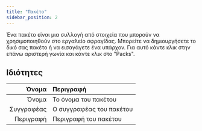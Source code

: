 ```yaml
---
title: "Πακέτο"
sidebar_position: 2
---
```


Ένα πακέτο είναι μια συλλογή από στοιχεία που μπορούν να χρησιμοποιηθούν στο εργαλείο σφραγίδας. Μπορείτε να δημιουργήσετε το δικό σας πακέτο ή να εισαγάγετε ένα υπάρχον. Για αυτό κάντε κλικ στην επάνω αριστερή γωνία και κάντε κλικ στο "Packs".

## Ιδιότητες

|      Όνομα | Περιγραφή                |
| ----------:|:------------------------ |
|      Όνομα | Το όνομα του πακέτου     |
| Συγγραφέας | Ο συγγραφέας του πακέτου |
|  Περιγραφή | Περιγραφή του πακέτου    |
